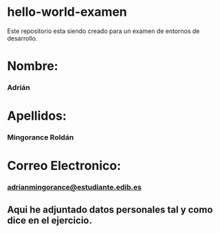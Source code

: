 # hello-world-examen
Este repositorio esta siendo creado para un examen de entornos de desarrollo.
# Nombre:
### Adrián
# Apellidos:
### Mingorance Roldán
# Correo Electronico:
### adrianmingorance@estudiante.edib.es
## Aqui he adjuntado datos personales tal y como dice en el ejercicio.
